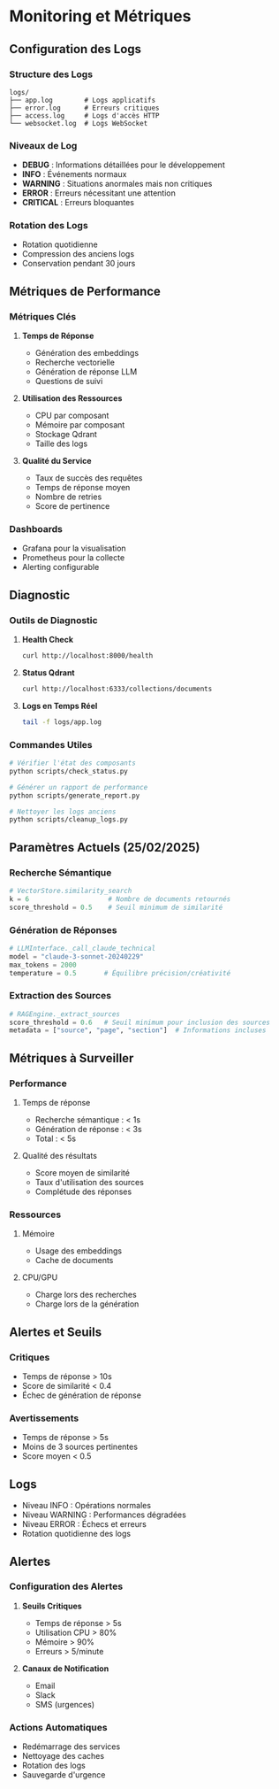 # Monitoring et Métriques

## Configuration des Logs

### Structure des Logs
```
logs/
├── app.log        # Logs applicatifs
├── error.log      # Erreurs critiques
├── access.log     # Logs d'accès HTTP
└── websocket.log  # Logs WebSocket
```

### Niveaux de Log
- **DEBUG** : Informations détaillées pour le développement
- **INFO** : Événements normaux
- **WARNING** : Situations anormales mais non critiques
- **ERROR** : Erreurs nécessitant une attention
- **CRITICAL** : Erreurs bloquantes

### Rotation des Logs
- Rotation quotidienne
- Compression des anciens logs
- Conservation pendant 30 jours

## Métriques de Performance

### Métriques Clés
1. **Temps de Réponse**
   - Génération des embeddings
   - Recherche vectorielle
   - Génération de réponse LLM
   - Questions de suivi

2. **Utilisation des Ressources**
   - CPU par composant
   - Mémoire par composant
   - Stockage Qdrant
   - Taille des logs

3. **Qualité du Service**
   - Taux de succès des requêtes
   - Temps de réponse moyen
   - Nombre de retries
   - Score de pertinence

### Dashboards
- Grafana pour la visualisation
- Prometheus pour la collecte
- Alerting configurable

## Diagnostic

### Outils de Diagnostic
1. **Health Check**
   ```bash
   curl http://localhost:8000/health
   ```

2. **Status Qdrant**
   ```bash
   curl http://localhost:6333/collections/documents
   ```

3. **Logs en Temps Réel**
   ```bash
   tail -f logs/app.log
   ```

### Commandes Utiles
```bash
# Vérifier l'état des composants
python scripts/check_status.py

# Générer un rapport de performance
python scripts/generate_report.py

# Nettoyer les logs anciens
python scripts/cleanup_logs.py
```

## Paramètres Actuels (25/02/2025)

### Recherche Sémantique
```python
# VectorStore.similarity_search
k = 6                    # Nombre de documents retournés
score_threshold = 0.5    # Seuil minimum de similarité
```

### Génération de Réponses
```python
# LLMInterface._call_claude_technical
model = "claude-3-sonnet-20240229"
max_tokens = 2000
temperature = 0.5       # Équilibre précision/créativité
```

### Extraction des Sources
```python
# RAGEngine._extract_sources
score_threshold = 0.6   # Seuil minimum pour inclusion des sources
metadata = ["source", "page", "section"]  # Informations incluses
```

## Métriques à Surveiller

### Performance
1. Temps de réponse
   - Recherche sémantique : < 1s
   - Génération de réponse : < 3s
   - Total : < 5s

2. Qualité des résultats
   - Score moyen de similarité
   - Taux d'utilisation des sources
   - Complétude des réponses

### Ressources
1. Mémoire
   - Usage des embeddings
   - Cache de documents

2. CPU/GPU
   - Charge lors des recherches
   - Charge lors de la génération

## Alertes et Seuils

### Critiques
- Temps de réponse > 10s
- Score de similarité < 0.4
- Échec de génération de réponse

### Avertissements
- Temps de réponse > 5s
- Moins de 3 sources pertinentes
- Score moyen < 0.5

## Logs
- Niveau INFO : Opérations normales
- Niveau WARNING : Performances dégradées
- Niveau ERROR : Échecs et erreurs
- Rotation quotidienne des logs

## Alertes

### Configuration des Alertes
1. **Seuils Critiques**
   - Temps de réponse > 5s
   - Utilisation CPU > 80%
   - Mémoire > 90%
   - Erreurs > 5/minute

2. **Canaux de Notification**
   - Email
   - Slack
   - SMS (urgences)

### Actions Automatiques
- Redémarrage des services
- Nettoyage des caches
- Rotation des logs
- Sauvegarde d'urgence
